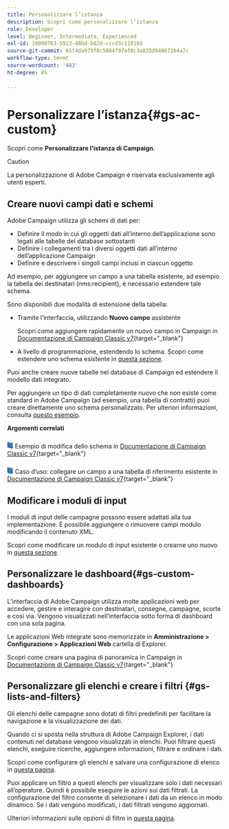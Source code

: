 ```yaml
---
title: Personalizzare l’istanza
description: Scopri come personalizzare l’istanza
role: Developer
level: Beginner, Intermediate, Experienced
exl-id: 18000763-5923-48bd-b62d-cccd3c11016d
source-git-commit: 65f4da979f0c5884797af0c3a835d948672b4a7c
workflow-type: tm+mt
source-wordcount: '483'
ht-degree: 8%

---
```


# Personalizzare l’istanza{#gs-ac-custom}

Scopri come **Personalizzare l’istanza di Campaign**.

>[!CAUTION]
>
>La personalizzazione di Adobe Campaign è riservata esclusivamente agli utenti esperti.

## Creare nuovi campi dati e schemi

Adobe Campaign utilizza gli schemi di dati per:

* Definire il modo in cui gli oggetti dati all’interno dell’applicazione sono legati alle tabelle del database sottostanti
* Definire i collegamenti tra i diversi oggetti dati all’interno dell’applicazione Campaign
* Definire e descrivere i singoli campi inclusi in ciascun oggetto

Ad esempio, per aggiungere un campo a una tabella esistente, ad esempio la tabella dei destinatari (nms:recipient), è necessario estendere tale schema.

Sono disponibili due modalità di estensione della tabella:

* Tramite l’interfaccia, utilizzando **Nuovo campo** assistente

  Scopri come aggiungere rapidamente un nuovo campo in Campaign in [Documentazione di Campaign Classic v7](https://experienceleague.adobe.com/docs/campaign-classic/using/configuring-campaign-classic/editing-schemas/new-field-wizard.html#configuring-campaign-classic){target="_blank"}

* A livello di programmazione, estendendo lo schema. Scopri come estendere uno schema esistente in [questa sezione](../dev/extend-schema.md).

Puoi anche creare nuove tabelle nel database di Campaign ed estendere il modello dati integrato.

Per aggiungere un tipo di dati completamente nuovo che non esiste come standard in Adobe Campaign (ad esempio, una tabella di contratti) puoi creare direttamente uno schema personalizzato. Per ulteriori informazioni, consulta [questo esempio](../dev/create-schema.md#example--creating-a-contract-table).

**Argomenti correlati**

![](../assets/do-not-localize/book.png) Esempio di modifica dello schema in [Documentazione di Campaign Classic v7](https://experienceleague.adobe.com/docs/campaign-classic/using/configuring-campaign-classic/editing-schemas/examples-of-schemas-edition.html#configuring-campaign-classic){target="_blank"}

![](../assets/do-not-localize/book.png) Caso d’uso: collegare un campo a una tabella di riferimento esistente in [Documentazione di Campaign Classic v7](https://experienceleague.adobe.com/docs/campaign-classic/using/configuring-campaign-classic/editing-schemas/examples-of-schemas-edition.html#uc-link){target="_blank"}


## Modificare i moduli di input

I moduli di input delle campagne possono essere adattati alla tua implementazione. È possibile aggiungere o rimuovere campi modulo modificando il contenuto XML.

Scopri come modificare un modulo di input esistente o crearne uno nuovo in [questa sezione](../dev/forms.md).

## Personalizzare le dashboard{#gs-custom-dashboards}

L’interfaccia di Adobe Campaign utilizza molte applicazioni web per accedere, gestire e interagire con destinatari, consegne, campagne, scorte e così via. Vengono visualizzati nell’interfaccia sotto forma di dashboard con una sola pagina.

Le applicazioni Web integrate sono memorizzate in **Amministrazione > Configurazione > Applicazioni Web** cartella di Explorer.

Scopri come creare una pagina di panoramica in Campaign in [Documentazione di Campaign Classic v7](https://experienceleague.adobe.com/docs/campaign-classic/using/designing-content/web-applications/use-cases--creating-overviews.html#creating-a-single-page-web-application){target="_blank"}


## Personalizzare gli elenchi e creare i filtri {#gs-lists-and-filters}

Gli elenchi delle campagne sono dotati di filtri predefiniti per facilitare la navigazione e la visualizzazione dei dati.

Quando ci si sposta nella struttura di Adobe Campaign Explorer, i dati contenuti nel database vengono visualizzati in elenchi. Puoi filtrare questi elenchi, eseguire ricerche, aggiungere informazioni, filtrare e ordinare i dati.

Scopri come configurare gli elenchi e salvare una configurazione di elenco in [questa pagina](../start/campaign-ui.md).

Puoi applicare un filtro a questi elenchi per visualizzare solo i dati necessari all’operatore. Quindi è possibile eseguire le azioni sui dati filtrati. La configurazione del filtro consente di selezionare i dati da un elenco in modo dinamico. Se i dati vengono modificati, i dati filtrati vengono aggiornati.

Ulteriori informazioni sulle opzioni di filtro in [questa pagina](../audiences/create-filters.md).
